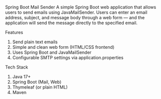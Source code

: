 Spring Boot Mail Sender
A simple Spring Boot web application that allows users to send emails using JavaMailSender. Users can enter an email address, subject, and message body through a web form — and the application will send the message directly to the specified email.

Features
1) Send plain text emails
2) Simple and clean web form (HTML/CSS frontend)
3) Uses Spring Boot and JavaMailSender
4) Configurable SMTP settings via application.properties

Tech Stack
1) Java 17+
2) Spring Boot (Mail, Web)
3) Thymeleaf (or plain HTML)
4) Maven

